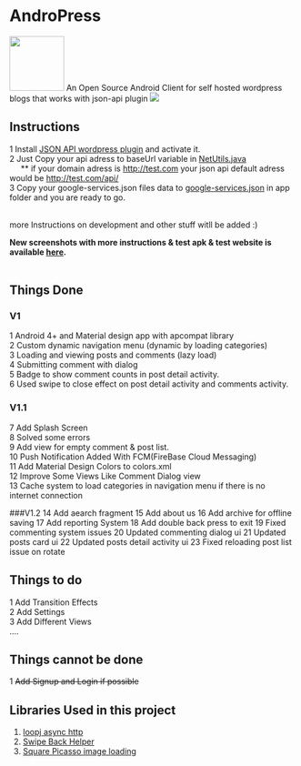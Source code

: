# AndroPress
<img src="https://github.com/The-LoneWolf/AndroidWordpressJsonApiClient/raw/master/img/icon.png" width="96px" height="96px" >
An Open Source Android Client for self hosted wordpress blogs that works with json-api plugin

<img src="https://github.com/The-LoneWolf/AndroidWordpressJsonApiClient/raw/master/img/all2.png">

## Instructions
1 Install <a href="https://wordpress.org/plugins/json-api/">JSON API wordpress plugin</a> and activate it.<br>
2 Just Copy your api adress to baseUrl variable in <a href="https://github.com/The-LoneWolf/AndroidWordpressJsonApiClient/blob/master/app/src/main/java/ir/technopedia/wordpressjsonclient/util/NetUtil.java">NetUtils.java</a><br>
&nbsp;&nbsp;&nbsp;&nbsp; ** if your domain adress is http://test.com your json api default adress would be http://test.com/api/
<br>
3 Copy your google-services.json files data to <a href="https://github.com/The-LoneWolf/AndroidWordpressJsonApiClient/blob/master/app/google-services.json">google-services.json</a> in app folder and you are ready to go.<br><br>

more Instructions on development and other stuff witll be added :)<br>

<b>New screenshots with more instructions & test apk & test website is available <a href="http://mgarebaghi.ir/en/2016/10/15/android-wordpress-json-api-client/">here</a>.</b>
<br><br>

## Things Done
### V1
1 Android 4+ and Material design app with apcompat library<br>
2 Custom dynamic navigation menu (dynamic by loading categories)<br>
3 Loading and viewing posts and comments (lazy load)<br>
4 Submitting comment with dialog<br>
5 Badge to show comment counts in post detail activity.<br>
6 Used swipe to close effect on post detail activity and comments activity.<br>

### V1.1
7 Add Splash Screen<br>
8 Solved some errors<br>
9 Add view for empty comment & post list.<br>
10 Push Notification Added With FCM(FireBase Cloud Messaging)<br>
11 Add Material Design Colors to colors.xml<br>
12 Improve Some Views Like Comment Dialog view<br>
13 Cache system to load categories in navigation menu if there is no internet connection<Br>

###V1.2
14 Add aearch fragment
15 Add about us
16 Add archive for offline saving
17 Add reporting System
18 Add double back press to exit
19 Fixed commenting system issues
20 Updated commenting dialog ui
21 Updated posts card ui
22 Updated posts detail activity ui
23 Fixed reloading post list issue on rotate

## Things to do
1 Add Transition Effects<br>
2 Add Settings<br>
3 Add Different Views<br>
....<br>

## Things cannot be done
1 <s>Add Signup and Login if possible</s><br>

## Libraries Used in this project
1. <a href="https://github.com/loopj/android-async-http">loopj async http </a><br>
2. <a href="https://github.com/Jude95/SwipeBackHelper">Swipe Back Helper</a><br>
3. <a href="http://square.github.io/picasso/">Square Picasso image loading</a><br>
